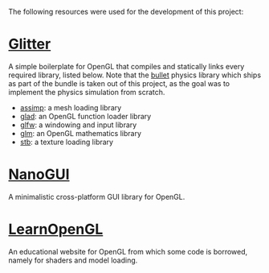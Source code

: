 The following resources were used for the development of this project:

# [Glitter](https://github.com/Polytonic/Glitter) 

A simple boilerplate for OpenGL that compiles and statically links every required library, listed below.
Note that the [bullet](https://github.com/bulletphysics/bullet3) physics library which ships as part of the bundle is taken out of this 
project, as the goal was to implement the physics simulation from scratch.

* [assimp](https://github.com/assimp/assimp): a mesh loading library
* [glad](https://github.com/Dav1dde/glad): an OpenGL function loader library
* [glfw](https://github.com/glfw/glfw): a windowing and input library
* [glm](https://github.com/g-truc/glm): an OpenGL mathematics library
* [stb](https://github.com/nothings/stb): a texture loading library

# [NanoGUI](https://github.com/wjakob/nanogui)
A minimalistic cross-platform GUI library for OpenGL.

# [LearnOpenGL](https://learnopengl.com)
An educational website for OpenGL from which some code is borrowed, namely for shaders and model loading.